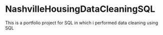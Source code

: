 # NashvilleHousingDataCleaningSQL
This is a portfolio project for SQL in which i performed data cleaning using SQL 
